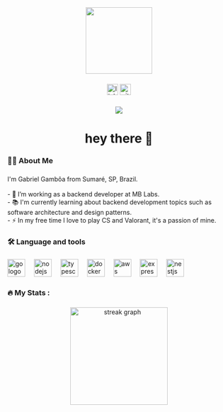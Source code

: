 <div align="center">
  <img height="150" src="https://instagram.fcpq4-1.fna.fbcdn.net/v/t51.2885-19/452231858_491970763388247_7394795275358942814_n.jpg?stp=dst-jpg_s150x150&_nc_ht=instagram.fcpq4-1.fna.fbcdn.net&_nc_cat=103&_nc_ohc=-5gIgD5V4eIQ7kNvgFSswnj&edm=AEhyXUkBAAAA&ccb=7-5&oh=00_AYA73DpBzpmBvYepBUCkEoYiZXcO8H_tohWdP23WYN6nOQ&oe=66C4643A&_nc_sid=8f1549"  />
</div>

###

<div align="center">
  <img src="https://img.shields.io/static/v1?message=LinkedIn&logo=linkedin&label=&color=0077B5&logoColor=white&labelColor=&style=for-the-badge" height="25" alt="linkedin logo" onclick="window.open('https://www.linkedin.com/in/gabriel-b-gamboa/');"/>
  <img src="https://img.shields.io/static/v1?message=GitHub&logo=github&label=&color=181717&logoColor=white&labelColor=&style=for-the-badge" height="25" alt="github logo" onclick="window.open('https://github.com/gabrielgamboa');"/>
</div>

###

<div align="center">
  <img src="https://visitor-badge.laobi.icu/badge?page_id=gabrielgamboa.gabrielgamboa" />
</div>

###

<h1 align="center">hey there 👋</h1>

###

<h3 align="left">👩‍💻  About Me</h3>

###

<p align="left">I'm Gabriel Gambôa from Sumaré, SP, Brazil.<br><br>- 🔭 I’m working as a backend developer at MB Labs.<br>- 📚 I'm currently learning about backend development topics such as software architecture and design patterns.<br>- ⚡ In my free time I love to play CS and Valorant, it's a passion of mine.</p>

###

<h3 align="left">🛠 Language and tools</h3>

###

<div align="left">
  <img src="https://cdn.jsdelivr.net/gh/devicons/devicon/icons/go/go-original-wordmark.svg" height="40" alt="go logo"  />
  <img width="12" />
  <img src="https://cdn.jsdelivr.net/gh/devicons/devicon/icons/nodejs/nodejs-original-wordmark.svg" height="40" alt="nodejs logo"  />
  <img width="12" />
  <img src="https://cdn.jsdelivr.net/gh/devicons/devicon/icons/typescript/typescript-original.svg" height="40" alt="typescript logo"  />
  <img width="12" />
  <img src="https://cdn.jsdelivr.net/gh/devicons/devicon/icons/docker/docker-plain-wordmark.svg" height="40" alt="docker logo"  />
  <img width="12" />
  <img src="https://cdn.jsdelivr.net/gh/devicons/devicon/icons/amazonwebservices/amazonwebservices-original.svg" height="40" alt="aws logo"  />
  <img width="12" />
  <img src="https://cdn.jsdelivr.net/gh/devicons/devicon/icons/express/express-original-wordmark.svg" height="40" alt="express logo"  />
  <img width="12" />
  <img src="https://cdn.jsdelivr.net/gh/devicons/devicon/icons/nestjs/nestjs-plain.svg" height="40" alt="nestjs logo"  />
</div>

###

<h3 align="left">🔥   My Stats :</h3>

###

<div align="center">
  <img src="https://github-readme-streak-stats.herokuapp.com/?user=gabrielgamboa&theme=dark&hide_border=false&border_radius=5&order=3" height="220" alt="streak graph"  />
</div>

###
